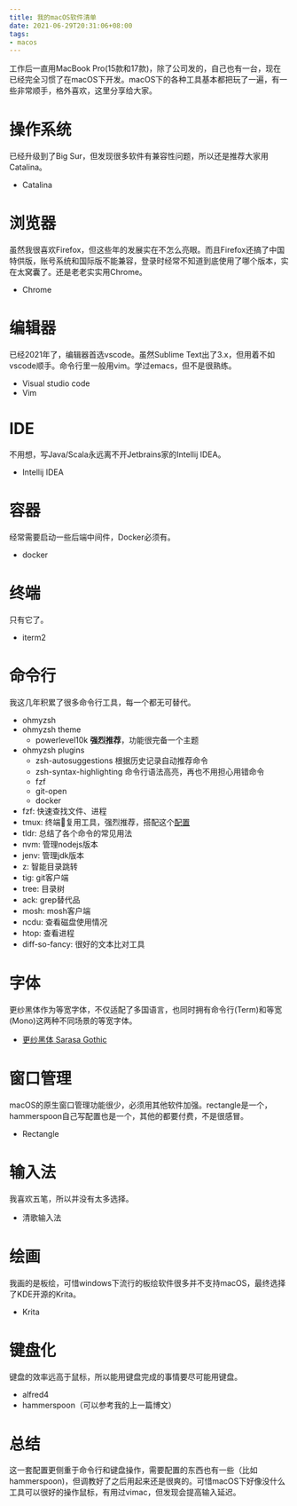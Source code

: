 ```yaml
---
title: 我的macOS软件清单
date: 2021-06-29T20:31:06+08:00
tags:
- macos
---
```


工作后一直用MacBook Pro(15款和17款)，除了公司发的，自己也有一台，现在已经完全习惯了在macOS下开发。macOS下的各种工具基本都把玩了一遍，有一些非常顺手，格外喜欢，这里分享给大家。

# 操作系统

已经升级到了Big Sur，但发现很多软件有兼容性问题，所以还是推荐大家用Catalina。

- Catalina

# 浏览器

虽然我很喜欢Firefox，但这些年的发展实在不怎么亮眼。而且Firefox还搞了中国特供版，账号系统和国际版不能兼容，登录时经常不知道到底使用了哪个版本，实在太窝囊了。还是老老实实用Chrome。

- Chrome

# 编辑器

已经2021年了，编辑器首选vscode。虽然Sublime Text出了3.x，但用着不如vscode顺手。命令行里一般用vim。学过emacs，但不是很熟练。

- Visual studio code
- Vim

# IDE

不用想，写Java/Scala永远离不开Jetbrains家的Intellij IDEA。

- Intellij IDEA

# 容器

经常需要启动一些后端中间件，Docker必须有。

- docker

# 终端

只有它了。

- iterm2

# 命令行

我这几年积累了很多命令行工具，每一个都无可替代。

- ohmyzsh
- ohmyzsh theme
    - powerlevel10k **强烈推荐**，功能很完备一个主题
- ohmyzsh plugins
    - zsh-autosuggestions 根据历史记录自动推荐命令
    - zsh-syntax-highlighting 命令行语法高亮，再也不用担心用错命令
    - fzf
    - git-open
    - docker
- fzf: 快速查找文件、进程
- tmux: 终端复用工具，强烈推荐，搭配这个[配置](https://github.com/gpakosz/.tmux)
- tldr: 总结了各个命令的常见用法
- nvm: 管理nodejs版本
- jenv: 管理jdk版本
- z: 智能目录跳转
- tig: git客户端
- tree: 目录树
- ack: grep替代品
- mosh: mosh客户端
- ncdu: 查看磁盘使用情况
- htop: 查看进程
- diff-so-fancy: 很好的文本比对工具

# 字体

更纱黑体作为等宽字体，不仅适配了多国语言，也同时拥有命令行(Term)和等宽(Mono)这两种不同场景的等宽字体。

- [更纱黑体 Sarasa Gothic](https://github.com/be5invis/Sarasa-Gothic/)

# 窗口管理

macOS的原生窗口管理功能很少，必须用其他软件加强。rectangle是一个，hammerspoon自己写配置也是一个，其他的都要付费，不是很感冒。

- Rectangle

# 输入法

我喜欢五笔，所以并没有太多选择。

- 清歌输入法

# 绘画

我画的是板绘，可惜windows下流行的板绘软件很多并不支持macOS，最终选择了KDE开源的Krita。

- Krita

# 键盘化

键盘的效率远高于鼠标，所以能用键盘完成的事情要尽可能用键盘。

- alfred4
- hammerspoon（可以参考我的上一篇博文）

# 总结

这一套配置更侧重于命令行和键盘操作，需要配置的东西也有一些（比如hammerspoon)，但调教好了之后用起来还是很爽的。可惜macOS下好像没什么工具可以很好的操作鼠标，有用过vimac，但发现会提高输入延迟。
